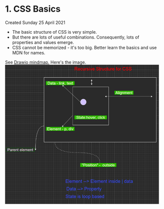 # 1. CSS Basics
Created Sunday 25 April 2021

- The basic structure of CSS is very simple.
- But there are lots of useful combinations. Consequently, lots of properties and values emerge.
- CSS cannot be memorized - it's too big. Better learn the basics and use MDN for names.

See [Drawio mindmap.](css_mindmap) Here's the image.
![](/assets/1_CSS_Basics-image-1.png)
